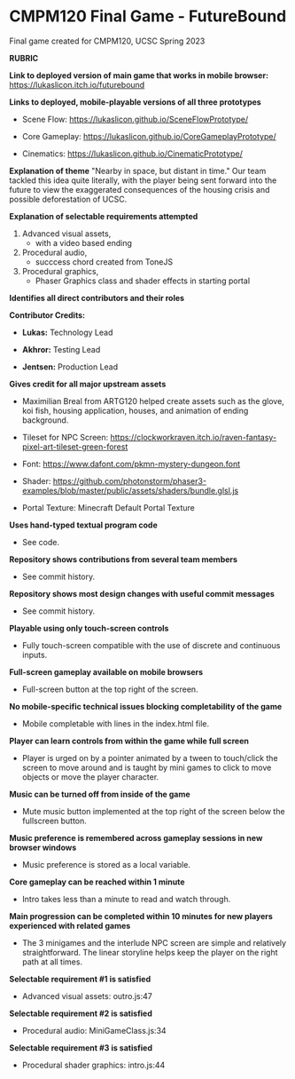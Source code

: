 # CMPM120 Final Game - FutureBound
Final game created for CMPM120, UCSC Spring 2023

**RUBRIC**

**Link to deployed version of main game that works in mobile browser:**
https://lukaslicon.itch.io/futurebound

**Links to deployed, mobile-playable versions of all three prototypes**
   - Scene Flow: https://lukaslicon.github.io/SceneFlowPrototype/

   - Core Gameplay: https://lukaslicon.github.io/CoreGameplayPrototype/

   - Cinematics: https://lukaslicon.github.io/CinematicPrototype/
   
**Explanation of theme**
"Nearby in space, but distant in time."
Our team tackled this idea quite literally, with the player being sent forward into the future to view the exaggerated consequences of the housing crisis and possible deforestation of UCSC.

**Explanation of selectable requirements attempted**
1. Advanced visual assets, 
   - with a video based ending
2. Procedural audio, 
   - succcess chord created from ToneJS
3. Procedural graphics, 
   - Phaser Graphics class and shader effects in starting portal


**Identifies all direct contributors and their roles**

**Contributor Credits:**
- **Lukas:** Technology Lead

- **Akhror:** Testing Lead

- **Jentsen:** Production Lead

**Gives credit for all major upstream assets**
- Maximilian Breal from ARTG120 helped create assets such as the glove, koi fish, housing application, houses, and animation of ending background.

- Tileset for NPC Screen: https://clockworkraven.itch.io/raven-fantasy-pixel-art-tileset-green-forest

- Font: https://www.dafont.com/pkmn-mystery-dungeon.font

- Shader: https://github.com/photonstorm/phaser3-examples/blob/master/public/assets/shaders/bundle.glsl.js

- Portal Texture: Minecraft Default Portal Texture

**Uses hand-typed textual program code**

- See code.

**Repository shows contributions from several team members**

- See commit history.

**Repository shows most design changes with useful commit messages**

- See commit history. 

**Playable using only touch-screen controls**

- Fully touch-screen compatible with the use of discrete and continuous inputs.

**Full-screen gameplay available on mobile browsers**

- Full-screen button at the top right of the screen.

**No mobile-specific technical issues blocking completability of the game**

- Mobile completable with lines in the index.html file.

**Player can learn controls from within the game while full screen**

- Player is urged on by a pointer animated by a tween to touch/click the screen to move around and is taught by mini games to click to move objects or move the player character.

**Music can be turned off from inside of the game**

- Mute music button implemented at the top right of the screen below the fullscreen button.

**Music preference is remembered across gameplay sessions in new browser windows**

- Music preference is stored as a local variable.

**Core gameplay can be reached within 1 minute**

- Intro takes less than a minute to read and watch through.

**Main progression can be completed within 10 minutes for new players experienced with related games**

- The 3 minigames and the interlude NPC screen are simple and relatively straightforward. The linear storyline helps keep the player on the right path at all times.

**Selectable requirement #1 is satisfied**

- Advanced visual assets: outro.js:47

**Selectable requirement #2 is satisfied**

- Procedural audio: MiniGameClass.js:34

**Selectable requirement #3 is satisfied**

- Procedural shader graphics: intro.js:44